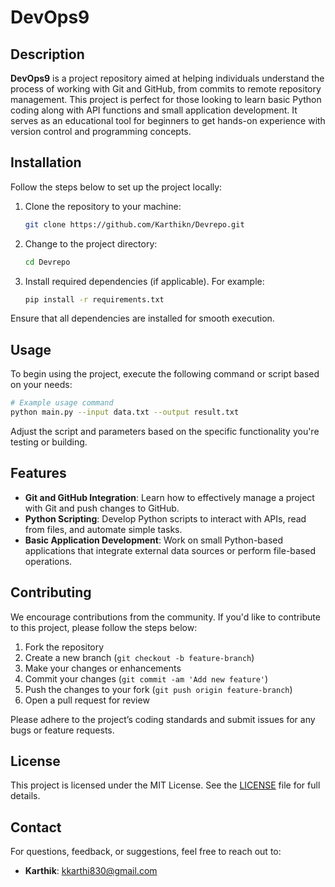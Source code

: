 
# DevOps9

## Description
**DevOps9** is a project repository aimed at helping individuals understand the process of working with Git and GitHub, from commits to remote repository management. This project is perfect for those looking to learn basic Python coding along with API functions and small application development. It serves as an educational tool for beginners to get hands-on experience with version control and programming concepts.

## Installation

Follow the steps below to set up the project locally:

1. Clone the repository to your machine:
   ```bash
   git clone https://github.com/Karthikn/Devrepo.git
   ```
2. Change to the project directory:
   ```bash
   cd Devrepo
   ```

3. Install required dependencies (if applicable). For example:
   ```bash
   pip install -r requirements.txt
   ```

Ensure that all dependencies are installed for smooth execution.

## Usage

To begin using the project, execute the following command or script based on your needs:

```bash
# Example usage command
python main.py --input data.txt --output result.txt
```

Adjust the script and parameters based on the specific functionality you're testing or building.

## Features

- **Git and GitHub Integration**: Learn how to effectively manage a project with Git and push changes to GitHub.
- **Python Scripting**: Develop Python scripts to interact with APIs, read from files, and automate simple tasks.
- **Basic Application Development**: Work on small Python-based applications that integrate external data sources or perform file-based operations.

## Contributing

We encourage contributions from the community. If you'd like to contribute to this project, please follow the steps below:

1. Fork the repository
2. Create a new branch (`git checkout -b feature-branch`)
3. Make your changes or enhancements
4. Commit your changes (`git commit -am 'Add new feature'`)
5. Push the changes to your fork (`git push origin feature-branch`)
6. Open a pull request for review

Please adhere to the project’s coding standards and submit issues for any bugs or feature requests.

## License

This project is licensed under the MIT License. See the [LICENSE](LICENSE) file for full details.

## Contact

For questions, feedback, or  suggestions, feel free to reach out to:

- **Karthik**: [kkarthi830@gmail.com](mailto:kkarthi830@gmail.com)
